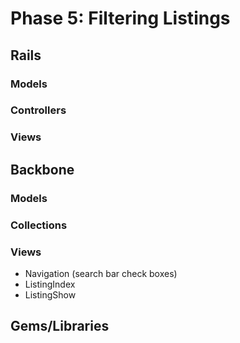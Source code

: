 # Phase 5: Filtering Listings

## Rails
### Models

### Controllers

### Views

## Backbone
### Models

### Collections

### Views
* Navigation (search bar check boxes)
* ListingIndex
* ListingShow


## Gems/Libraries
